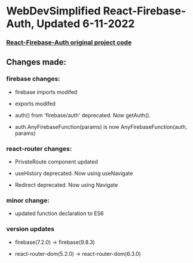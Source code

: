 # WebDevSimplified React-Firebase-Auth, Updated 6-11-2022

### [React-Firebase-Auth original project code](https://github.com/WebDevSimplified/React-Firebase-Auth)

## Changes made:

### firebase changes:

- firebase imports modifed

- exports modifed

- auth() from 'firebase/auth' deprecated. Now getAuth().

- auth.AnyFirebaseFunction(params) is now AnyFirebaseFunction(auth, params)

### react-router changes:

- PrivateRoute component updated

- useHistory deprecated. Now using useNavigate

- Redirect deprecated. Now using Navigate

### minor change:

- updated function declaration to ES6

### version updates

- firebase(7.2.0) -> firebase(9.8.3)

- react-router-dom(5.2.0) -> react-router-dom(6.3.0)

